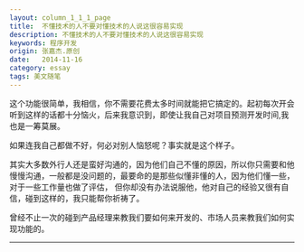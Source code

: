 ```yaml
---
layout: column_1_1_1_page
title:  不懂技术的人不要对懂技术的人说这很容易实现
description: 不懂技术的人不要对懂技术的人说这很容易实现
keywords: 程序开发
origin: 张嘉杰.原创
date:   2014-11-16
category: essay
tags: 美文随笔
---
```


这个功能很简单，我相信，你不需要花费太多时间就能把它搞定的。起初每次开会听到这样的话都十分恼火，后来我意识到，即使让我自己对项目预测开发时间,我也是一筹莫展。
<!--more-->
如果连我自己都做不好，何必对别人恼怒呢？事实就是这个样子。

其实大多数外行人还是蛮好沟通的，因为他们自己不懂的原因，所以你只需要和他慢慢沟通，一般都是没问题的，最要命的是那些似懂非懂的人，因为他们懂一些，对于一些工作量也做了评估，
但你却没有办法说服他，他对自己的经验又很有自信，碰到这样的，我只能帮你祈祷了。

曾经不止一次的碰到产品经理来教我们要如何来开发的、市场人员来教我们如何实现功能的。






-----------------------
